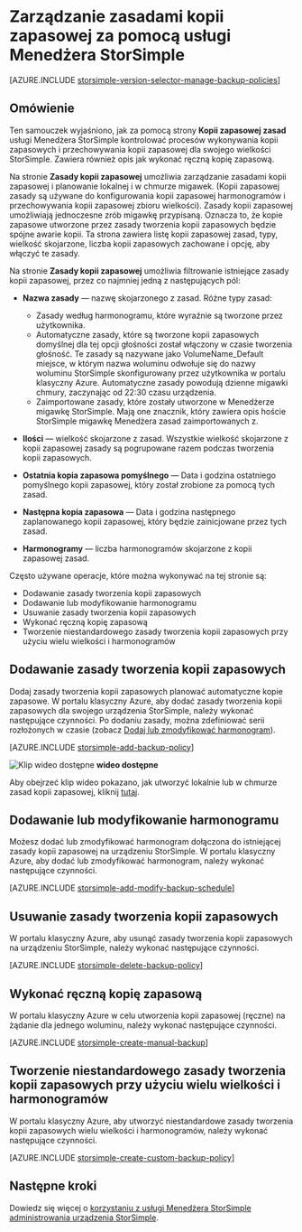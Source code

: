 <properties 
   pageTitle="Zarządzanie zasadami kopii zapasowej usługi StorSimple | Microsoft Azure"
   description="Wyjaśniono, jak korzystać z usługę Menedżer StorSimple tworzyć i zarządzać nimi ręcznego tworzenia kopii zapasowych, kopii zapasowej harmonogramów i przechowywania kopii zapasowej."
   services="storsimple"
   documentationCenter="NA"
   authors="SharS"
   manager="carmonm"
   editor=""/>
<tags 
   ms.service="storsimple"
   ms.devlang="NA"
   ms.topic="article"
   ms.tgt_pltfrm="NA"
   ms.workload="TBD"
   ms.date="05/10/2016"
   ms.author="v-sharos"/>

# <a name="use-the-storsimple-manager-service-to-manage-backup-policies"></a>Zarządzanie zasadami kopii zapasowej za pomocą usługi Menedżera StorSimple

[AZURE.INCLUDE [storsimple-version-selector-manage-backup-policies](../../includes/storsimple-version-selector-manage-backup-policies.md)]

## <a name="overview"></a>Omówienie

Ten samouczek wyjaśniono, jak za pomocą strony **Kopii zapasowej zasad** usługi Menedżera StorSimple kontrolować procesów wykonywania kopii zapasowych i przechowywania kopii zapasowej dla swojego wielkości StorSimple. Zawiera również opis jak wykonać ręczną kopię zapasową.

Na stronie **Zasady kopii zapasowej** umożliwia zarządzanie zasadami kopii zapasowej i planowanie lokalnej i w chmurze migawek. (Kopii zapasowej zasady są używane do konfigurowania kopii zapasowej harmonogramów i przechowywania kopii zapasowej zbioru wielkości). Zasady kopii zapasowej umożliwiają jednoczesne zrób migawkę przypisaną. Oznacza to, że kopie zapasowe utworzone przez zasady tworzenia kopii zapasowych będzie spójne awarie kopii. Ta strona zawiera listę kopii zapasowej zasad, typy, wielkość skojarzone, liczba kopii zapasowych zachowane i opcję, aby włączyć te zasady.

Na stronie **Zasady kopii zapasowej** umożliwia filtrowanie istniejące zasady kopii zapasowej, przez co najmniej jedną z następujących pól:

- **Nazwa zasady** — nazwę skojarzonego z zasad. Różne typy zasad:

   - Zasady według harmonogramu, które wyraźnie są tworzone przez użytkownika.
   - Automatyczne zasady, które są tworzone kopii zapasowych domyślnej dla tej opcji głośności został włączony w czasie tworzenia głośność. Te zasady są nazywane jako VolumeName_Default miejsce, w którym nazwa woluminu odwołuje się do nazwy woluminu StorSimple skonfigurowany przez użytkownika w portalu klasyczny Azure. Automatyczne zasady powodują dzienne migawki chmury, zaczynając od 22:30 czasu urządzenia.
   - Zaimportowane zasady, które zostały utworzone w Menedżerze migawkę StorSimple. Mają one znacznik, który zawiera opis hoście StorSimple migawkę Menedżera zasad zaimportowanych z.

- **Ilości** — wielkość skojarzone z zasad. Wszystkie wielkość skojarzone z kopii zapasowej zasady są pogrupowane razem podczas tworzenia kopii zapasowych.

- **Ostatnia kopia zapasowa pomyślnego** — Data i godzina ostatniego pomyślnego kopii zapasowej, który został zrobione za pomocą tych zasad.

- **Następna kopia zapasowa** — Data i godzina następnego zaplanowanego kopii zapasowej, który będzie zainicjowane przez tych zasad.

- **Harmonogramy** — liczba harmonogramów skojarzone z kopii zapasowej zasad.

Często używane operacje, które można wykonywać na tej stronie są:

- Dodawanie zasady tworzenia kopii zapasowych 
- Dodawanie lub modyfikowanie harmonogramu 
- Usuwanie zasady tworzenia kopii zapasowych 
- Wykonać ręczną kopię zapasową 
- Tworzenie niestandardowego zasady tworzenia kopii zapasowych przy użyciu wielu wielkości i harmonogramów 

## <a name="add-a-backup-policy"></a>Dodawanie zasady tworzenia kopii zapasowych

Dodaj zasady tworzenia kopii zapasowych planować automatyczne kopie zapasowe. W portalu klasyczny Azure, aby dodać zasady tworzenia kopii zapasowych dla swojego urządzenia StorSimple, należy wykonać następujące czynności. Po dodaniu zasady, można zdefiniować serii rozłożonych w czasie (zobacz [Dodaj lub zmodyfikować harmonogram](#add-or-modify-a-schedule)).

[AZURE.INCLUDE [storsimple-add-backup-policy](../../includes/storsimple-add-backup-policy.md)]

![Klip wideo dostępne](./media/storsimple-manage-backup-policies/Video_icon.png) **wideo dostępne**

Aby obejrzeć klip wideo pokazano, jak utworzyć lokalnie lub w chmurze zasad kopii zapasowej, kliknij [tutaj](https://azure.microsoft.com/documentation/videos/create-storsimple-backup-policies/).


## <a name="add-or-modify-a-schedule"></a>Dodawanie lub modyfikowanie harmonogramu

Możesz dodać lub zmodyfikować harmonogram dołączona do istniejącej zasady kopii zapasowej na urządzeniu StorSimple. W portalu klasyczny Azure, aby dodać lub zmodyfikować harmonogram, należy wykonać następujące czynności.

[AZURE.INCLUDE [storsimple-add-modify-backup-schedule](../../includes/storsimple-add-modify-backup-schedule.md)]

## <a name="delete-a-backup-policy"></a>Usuwanie zasady tworzenia kopii zapasowych

W portalu klasyczny Azure, aby usunąć zasady tworzenia kopii zapasowych na urządzeniu StorSimple, należy wykonać następujące czynności.

[AZURE.INCLUDE [storsimple-delete-backup-policy](../../includes/storsimple-delete-backup-policy.md)]


## <a name="take-a-manual-backup"></a>Wykonać ręczną kopię zapasową

W portalu klasyczny Azure w celu utworzenia kopii zapasowej (ręczne) na żądanie dla jednego woluminu, należy wykonać następujące czynności.

[AZURE.INCLUDE [storsimple-create-manual-backup](../../includes/storsimple-create-manual-backup.md)]

## <a name="create-a-custom-backup-policy-with-multiple-volumes-and-schedules"></a>Tworzenie niestandardowego zasady tworzenia kopii zapasowych przy użyciu wielu wielkości i harmonogramów

W portalu klasyczny Azure, aby utworzyć niestandardowe zasady tworzenia kopii zapasowych wielu wielkości i harmonogramów, należy wykonać następujące czynności.

[AZURE.INCLUDE [storsimple-create-custom-backup-policy](../../includes/storsimple-create-custom-backup-policy.md)]


## <a name="next-steps"></a>Następne kroki

Dowiedz się więcej o [korzystaniu z usługi Menedżera StorSimple administrowania urządzenia StorSimple](storsimple-manager-service-administration.md).
